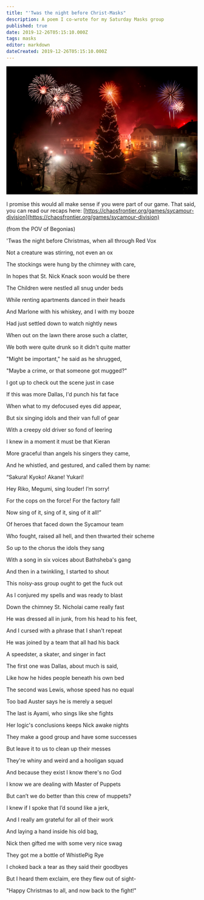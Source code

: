```yaml
---
title: "'Twas the night before Christ-Masks"
description: A poem I co-wrote for my Saturday Masks group
published: true
date: 2019-12-26T05:15:10.000Z
tags: masks
editor: markdown
dateCreated: 2019-12-26T05:15:10.000Z
---
```


![Featured Image](twas-the-night-before-christ-masks.jpg)

I promise this would all make sense if you were part of our game. That said, you can read our recaps here: [https://chaosfrontier.org/games/sycamour-division](https://chaosfrontier.org/games/sycamour-division)

(from the POV of Begonias)

'Twas the night before Christmas, when all through Red Vox

Not a creature was stirring, not even an ox

The stockings were hung by the chimney with care,

In hopes that St. Nick Knack soon would be there

The Children were nestled all snug under beds

While renting apartments danced in their heads

And Marlone with his whiskey, and I with my booze

Had just settled down to watch nightly news

When out on the lawn there arose such a clatter,

We both were quite drunk so it didn't quite matter

"Might be important," he said as he shrugged,

"Maybe a crime, or that someone got mugged?"

I got up to check out the scene just in case

If this was more Dallas, I'd punch his fat face

When what to my defocused eyes did appear,

But six singing idols and their van full of gear

With a creepy old driver so fond of leering

I knew in a moment it must be that Kieran

More graceful than angels his singers they came,

And he whistled, and gestured, and called them by name:

“Sakura! Kyoko! Akane! Yukari!

Hey Riko, Megumi, sing louder! I’m sorry!

For the cops on the force! For the factory fall!

Now sing of it, sing of it, sing of it all!”

Of heroes that faced down the Sycamour team

Who fought, raised all hell, and then thwarted their scheme

So up to the chorus the idols they sang

With a song in six voices about Bathsheba's gang

And then in a twinkling, I started to shout

This noisy-ass group ought to get the fuck out

As I conjured my spells and was ready to blast

Down the chimney St. Nicholai came really fast

He was dressed all in junk, from his head to his feet,

And I cursed with a phrase that I shan't repeat

He was joined by a team that all had his back

A speedster, a skater, and singer in fact

The first one was Dallas, about much is said,

Like how he hides people beneath his own bed

The second was Lewis, whose speed has no equal

Too bad Auster says he is merely a sequel

The last is Ayami, who sings like she fights

Her logic's conclusions keeps Nick awake nights

They make a good group and have some successes

But leave it to us to clean up their messes

They're whiny and weird and a hooligan squad

And because they exist I know there's no God

I know we are dealing with Master of Puppets

But can’t we do better than this crew of muppets?

I knew if I spoke that I’d sound like a jerk,

And I really am grateful for all of their work

And laying a hand inside his old bag,

Nick then gifted me with some very nice swag

They got me a bottle of WhistlePig Rye

I choked back a tear as they said their goodbyes

But I heard them exclaim, ere they flew out of sight-

"Happy Christmas to all, and now back to the fight!"


    